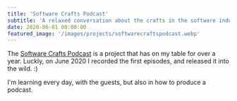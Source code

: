 ```yaml
---
title: 'Software Crafts Podcast'
subtitle: 'A relaxed conversation about the crafts in the software industry'
date: 2020-06-01 00:00:00
featured_image: '/images/projects/softwarecraftspodcast.webp'
---
```


The [Software Crafts Podcast](https://www.softwarecraftspodcast.com) is a project that has on my table for over a year. Luckly, on June 2020 I recorded the first episodes, and released it into the wild. :)

I'm learning every day, with the guests, but also in how to produce a podcast. 